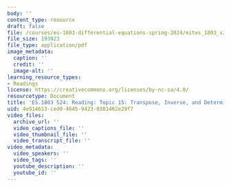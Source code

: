 ```yaml
---
body: ''
content_type: resource
draft: false
file: /courses/es-1803-differential-equations-spring-2024/mites_1803_s24_topic15.pdf
file_size: 193923
file_type: application/pdf
image_metadata:
  caption: ''
  credit: ''
  image-alt: ''
learning_resource_types:
- Readings
license: https://creativecommons.org/licenses/by-nc-sa/4.0/
resourcetype: Document
title: 'ES.1803 S24: Reading: Topic 15: Transpose, Inverse, and Determinant'
uid: 4e914613-ced0-4645-9423-0381462e29f7
video_files:
  archive_url: ''
  video_captions_file: ''
  video_thumbnail_file: ''
  video_transcript_file: ''
video_metadata:
  video_speakers: ''
  video_tags: ''
  youtube_description: ''
  youtube_id: ''
---
```

